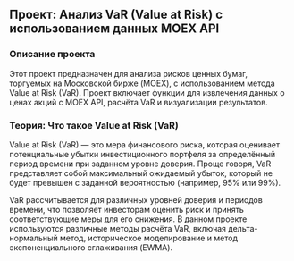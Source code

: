 ## Проект: Анализ VaR (Value at Risk) с использованием данных MOEX API

### Описание проекта

Этот проект предназначен для анализа рисков ценных бумаг, торгуемых на Московской бирже (MOEX), с использованием метода Value at Risk (VaR). 
Проект включает функции для извлечения данных о ценах акций с MOEX API, расчёта VaR и визуализации результатов.

### Теория: Что такое Value at Risk (VaR)

Value at Risk (VaR) — это мера финансового риска, которая оценивает потенциальные убытки инвестиционного портфеля за определённый период времени при заданном уровне доверия. 
Проще говоря, VaR представляет собой максимальный ожидаемый убыток, который не будет превышен с заданной вероятностью (например, 95% или 99%).

VaR рассчитывается для различных уровней доверия и периодов времени, что позволяет инвесторам оценить риск и принять соответствующие меры для его снижения. В данном проекте используются различные методы расчёта VaR, включая дельта-нормальный метод, историческое моделирование и метод экспоненциального сглаживания (EWMA).

